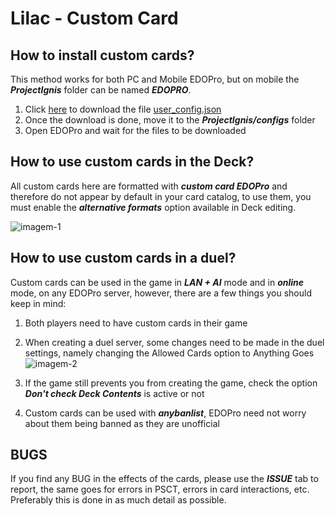 # Lilac - Custom Card
## How to install custom cards?
This method works for both PC and Mobile EDOPro, but on mobile the ***ProjectIgnis*** folder can be named ***EDOPRO***.

1. Click [here][df2] to download the file [user_config.json][df2]
2. Once the download is done, move it to the ***ProjectIgnis/configs*** folder
3. Open EDOPro and wait for the files to be downloaded

## How to use custom cards in the Deck?
All custom cards here are formatted with ***custom card EDOPro*** and therefore do not appear by default in your card catalog, to use them, you must enable the ***alternative formats*** option available in Deck editing.

![imagem-1][img1]

## How to use custom cards in a duel?
Custom cards can be used in the game in ***LAN + AI*** mode and in ***online*** mode, on any EDOPro server, however, there are a few things you should keep in mind:

 1. Both players need to have custom cards in their game

2. When creating a duel server, some changes need to be made in the duel settings, namely changing the Allowed Cards  option to Anything Goes
![imagem-2][img2]
3. If the game still prevents you from creating the game, check the option ***Don't check Deck Contents*** is active or not
4. Custom cards can be used with ***anybanlist***, EDOPro need not worry about them being banned as they are unofficial

## BUGS
If you find any BUG in the effects of the cards, please use the ***ISSUE*** tab to report, the same goes for errors in  PSCT, errors in card interactions, etc.  Preferably this is done in as much detail as possible.






[df2]: <https://drive.google.com/file/d/1N-Zbb6g6b-L1thwoX-p1TRlx0L0KK58S/view?usp=drivesdk>
[img1]: <https://user-images.githubusercontent.com/107518574/205525916-bc2f4be4-5f34-4b0c-ae0a-8211ae40f8ab.jpg>
[img2]: <https://user-images.githubusercontent.com/107518574/205527563-42a0e83d-a2a9-4861-a0e6-b3c9b5c091a4.jpg>
